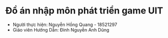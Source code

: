 # Đồ án nhập môn phát triển game UIT
- Người thực hiện: Nguyễn Hồng Quang - 18521297
- Giáo viên Hướng Dẫn: Đinh Nguyễn Anh Dũng

